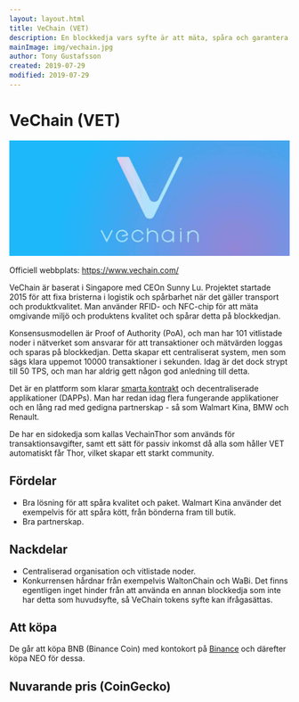 ```yaml
---
layout: layout.html
title: VeChain (VET)
description: En blockkedja vars syfte är att mäta, spåra och garantera produkters kvalitet. Med bra partnerskap i ryggen och stöd för smarta kontrakt och decentraliserade applikationer.
mainImage: img/vechain.jpg
author: Tony Gustafsson
created: 2019-07-29
modified: 2019-07-29
---
```


# VeChain (VET)

![VeChain](../img/vechain.jpg 'VeChain')

Officiell webbplats: https://www.vechain.com/

VeChain är baserat i Singapore med CEOn Sunny Lu. Projektet startade 2015 för att fixa bristerna i logistik och spårbarhet när det gäller transport och produktkvalitet. Man använder RFID- och NFC-chip för att mäta omgivande miljö och produktens kvalitet och spårar detta på blockkedjan.

Konsensusmodellen är Proof of Authority (PoA), och man har 101 vitlistade noder i nätverket som ansvarar för att transaktioner och mätvärden loggas och sparas på blockkedjan. Detta skapar ett centraliserat system, men som sägs klara uppemot 10000 transaktioner i sekunden. Idag är det dock strypt till 50 TPS, och man har aldrig gett någon god anledning till detta.

Det är en plattform som klarar [smarta kontrakt](/tekniker/smarta-kontrakt.html) och decentraliserade applikationer (DAPPs). Man har redan idag flera fungerande applikationer och en lång rad med gedigna partnerskap - så som Walmart Kina, BMW och Renault.

De har en sidokedja som kallas VechainThor som används för transaktionsavgifter, samt ett sätt för passiv inkomst då alla som håller VET automatiskt får Thor, vilket skapar ett starkt community.

## Fördelar

-   Bra lösning för att spåra kvalitet och paket. Walmart Kina använder det exempelvis för att spåra kött, från bönderna fram till butik.
-   Bra partnerskap.

## Nackdelar

-   Centraliserad organisation och vitlistade noder.
-   Konkurrensen hårdnar från exempelvis WaltonChain och WaBi. Det finns egentligen inget hinder från att använda en annan blockkedja som inte har detta som huvudsyfte, så VeChain tokens syfte kan ifrågasättas.

## Att köpa

De går att köpa BNB (Binance Coin) med kontokort på [Binance](https://www.binance.com) och därefter köpa NEO för dessa.

## Nuvarande pris (CoinGecko)

<script src="https://widgets.coingecko.com/coingecko-coin-ticker-widget.js"></script>

<coingecko-coin-ticker-widget currency="sek" coin-id="vechain" locale="en"></coingecko-coin-ticker-widget>
